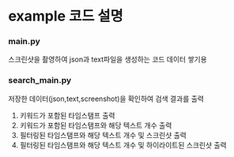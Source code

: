 # example 코드 설명
### main.py
스크린샷을 촬영하여 json과 text파일을 생성하는 코드
데이터 쌓기용
### search_main.py
저장한 데이터(json,text,screenshot)을 확인하여 검색 결과를 출력
1. 키워드가 포함된 타임스탬프 출력
2. 키워드가 포함된 타임스탬프와 해당 텍스트 개수 출력
3. 필터링된 타임스탬프와 해당 텍스트 개수 및 스크린샷 출력
4. 필터링된 타임스탬프와 해당 텍스트 개수 및 하이라이트된 스크린샷 출력
